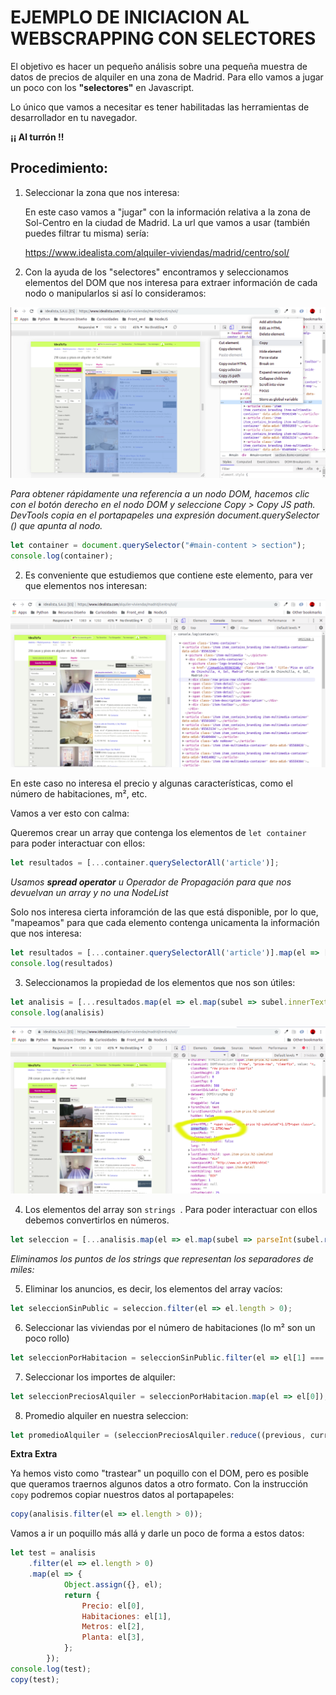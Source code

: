 # EJEMPLO DE INICIACION AL WEBSCRAPPING CON SELECTORES

El objetivo es hacer un pequeño análisis sobre una pequeña muestra de datos de precios de alquiler en una zona de Madrid. Para ello vamos a jugar un poco con los **"selectores"** en Javascript.

Lo único que vamos a necesitar es tener habilitadas las herramientas de desarrollador en tu navegador.

**¡¡ Al turrón !!**

## Procedimiento:
1. Seleccionar la zona que nos interesa: 

   En este caso vamos a "jugar" con la información relativa a la zona de Sol-Centro en la ciudad de Madrid. La url que vamos a usar (también puedes filtrar tu misma) sería:

   https://www.idealista.com/alquiler-viviendas/madrid/centro/sol/
 

2. Con la ayuda de los "selectores" encontramos y seleccionamos elementos del DOM que nos interesa para extraer información de cada nodo o manipularlos si así lo consideramos: 

![Selector Inicial](pictures/selector.png "Selector Inicial Copy Path")

*Para obtener rápidamente una referencia a un nodo DOM, hacemos clic con el botón derecho en el nodo DOM y seleccione Copy > Copy JS path. DevTools copia en el portapapeles una expresión document.querySelector () que apunta al nodo.*

```javascript
let container = document.querySelector("#main-content > section");
console.log(container);
```
2. Es conveniente que estudiemos que contiene este elemento, para ver que elementos nos interesan:

![Selector Elementos](pictures/selector-items.png "Seleccionar elementos que nos interesan")

En este caso no interesa el precio y algunas características, como el número de habitaciones, m², etc.

Vamos a ver esto con calma:

Queremos crear un array que contenga los elementos de ```let container``` para poder interactuar con ellos:
```javascript
let resultados = [...container.querySelectorAll('article')];
```
*Usamos **spread operator** u Operador de Propagación para que nos devuelvan un array y no una NodeList*

Solo nos interesa cierta inforamción de las que está disponible, por lo que, "mapeamos" para que cada elemento contenga unicamenta la información que nos interesa:
```javascript
let resultados = [...container.querySelectorAll('article')].map(el => [...el.querySelectorAll('div.price-row, span.item-detail')]);
console.log(resultados)
```
3. Seleccionamos la propiedad de los elementos que nos son útiles:

```javascript
let analisis = [...resultados.map(el => el.map(subel => subel.innerText))];
console.log(analisis)
```

![Contenido](pictures/content.png "Contenido útil para el analisis")

4. Los elementos del array son ```strings ```. Para poder interactuar con ellos debemos convertirlos en números.

```javascript
let seleccion = [...analisis.map(el => el.map(subel => parseInt(subel.replace(".", ""))))];
```
*Eliminamos los puntos de los strings que representan los separadores de miles:*

5. Eliminar los anuncios, es decir, los elementos del array vacíos:
```javascript
let seleccionSinPublic = seleccion.filter(el => el.length > 0);
```

6. Seleccionar las viviendas por el número de habitaciones (lo m² son un poco rollo)
```javascript
let seleccionPorHabitacion = seleccionSinPublic.filter(el => el[1] === 2);
```

7. Seleccionar los importes de alquiler:
```javascript
let seleccionPreciosAlquiler = seleccionPorHabitacion.map(el => el[0]);
```
8. Promedio alquiler en nuestra seleccion:

```javascript
let promedioAlquiler = (seleccionPreciosAlquiler.reduce((previous, current) => current += previous)) / seleccionPreciosAlquiler.length;
```


**Extra Extra**

Ya hemos visto como "trastear" un poquillo con el DOM, pero es posible que queramos traernos algunos datos a otro formato.
Con la instrucción ``` copy ``` podremos copiar nuestros datos al portapapeles:

```javascript
copy(analisis.filter(el => el.length > 0));
```

Vamos a ir un poquillo más allá y darle un poco de forma a estos datos:

```javascript
let test = analisis
    .filter(el => el.length > 0)
    .map(el => {
            Object.assign({}, el);
            return {
                Precio: el[0],
                Habitaciones: el[1],
                Metros: el[2],
                Planta: el[3],
            };
        });
console.log(test);
copy(test);
```

